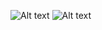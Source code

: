 ![Alt text](-PUI2018_-ab8131-/folder/Asilayi-assignment1.png)
![Alt text](-PUI2018_-ab8131-/folder/Asilayi-assignment2.png)

